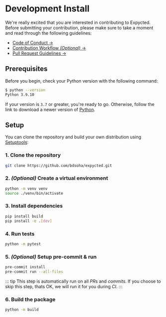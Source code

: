 # Development Install

We're really excited that you are interested in contributing to Expycted. Before submitting your contribution, please make sure to take a moment and read through the following guidelines:

- [Code of Conduct →](https://github.com/bdsoha/expycted/blob/master/.github/CODE_OF_CONDUCT.md)
- [Contribution Workflow *(Optional)* →](/get-involved/contribution-workflow)
- [Pull Request Guidelines →](/get-involved/pull-request-guidelines)

## Prerequisites

Before you begin, check your Python version with the following command:

```sh
$ python --version
Python 3.9.10
```

If your version is `3.7` or greater, you're ready to go.
Otherwise, follow the link to download a newer version of [Python](https://www.python.org/downloads/).

## Setup

You can clone the repository and build your own distribution using [Setuptools](https://setuptools.pypa.io/en/latest/):

### 1. Clone the repository

```sh
git clone https://github.com/bdsoha/expycted.git
```

### 2. *(Optional)* Create a virtual environment

```sh
python -m venv venv
source ./venv/bin/activate
```

### 3. Install dependencies

```sh
pip install build
pip install -e .[dev]
```

### 4. Run tests

```sh
python -m pytest
```

### 5. *(Optional)* Setup pre-commit & run

```sh
pre-commit install
pre-commit run --all-files
```

::: tip
This step is automatically run on all *PR*s and *commits*.
If you choose to skip this step, thats OK, we will run it for you during *CI*.
:::

### 6. Build the package

```sh
python -m build
```
